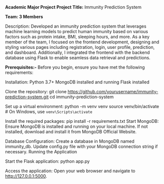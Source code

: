 **Academic Major Project**
**Project Title:** Immunity Prediction System

**Team: 3 Members**

Description: Developed an immunity prediction system that leverages machine learning models to predict human immunity based on various factors such as protein intake, BMI, sleeping hours, and more. As a key member of the team, I focused on the frontend development, designing and styling various pages including registration, login, user profile, prediction, and dashboard. Additionally, I integrated the frontend with the backend database using Flask to enable seamless data retrieval and predictions.

**Prerequisites:-**
Before you begin, ensure you have met the following requirements:

Installation:
Python 3.7+
MongoDB installed and running
Flask installed

Clone the repository:
git clone https://github.com/yourusername/immunity-prediction-system.git
cd immunity-prediction-system

Set up a virtual environment:
python -m venv venv
source venv/bin/activate   # On Windows, use `venv\Scripts\activate`

Install the required packages:
pip install -r requirements.txt
Start MongoDB:
Ensure MongoDB is installed and running on your local machine. If not installed, download and install it from MongoDB Official Website.

Database Configuration:
Create a database in MongoDB named immunity_db.
Update config.py file with your MongoDB connection string if necessary.
Running the Application

Start the Flask application:
python app.py

Access the application:
Open your web browser and navigate to http://127.0.0.1:5000.
